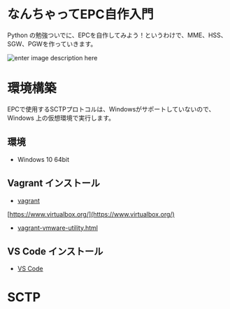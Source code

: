# なんちゃってEPC自作入門
Python の勉強ついでに、EPCを自作してみよう！というわけで、MME、HSS、SGW、PGWを作っていきます。

![enter image description here](https://user-images.githubusercontent.com/1900544/84593371-e17ae600-ae86-11ea-872d-4aaf0fe4bfa1.png)


# 環境構築
EPCで使用するSCTPプロトコルは、Windowsがサポートしていないので、Windows 上の仮想環境で実行します。

## 環境

- Windows 10 64bit

## Vagrant インストール

- [vagrant](https://www.vagrantup.com/)

[https://www.virtualbox.org/](https://www.virtualbox.org/)

- [vagrant-vmware-utility.html](https://www.vagrantup.com/docs/providers/vmware/vagrant-vmware-utility.html)

## VS Code インストール

- [VS Code](https://azure.microsoft.com/ja-jp/products/visual-studio-code/)


# SCTP
<!--stackedit_data:
eyJoaXN0b3J5IjpbNDc5MzM4MjYyLC01MDIzMzA0NzcsLTgzMz
kxMzQ3LC0xMjE0NjE3MDk5LC01MjE3Mjc2ODUsODkzODM3NTcx
LDE0Njk3MzYzMDcsMTE3NjU1NDk1LDE2OTQyNzQxMTBdfQ==
-->